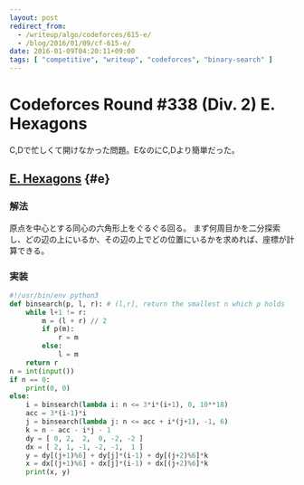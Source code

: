 ```yaml
---
layout: post
redirect_from:
  - /writeup/algo/codeforces/615-e/
  - /blog/2016/01/09/cf-615-e/
date: 2016-01-09T04:20:11+09:00
tags: [ "competitive", "writeup", "codeforces", "binary-search" ]
---
```


# Codeforces Round #338 (Div. 2) E. Hexagons

C,Dで忙しくて開けなかった問題。EなのにC,Dより簡単だった。

## [E. Hexagons](http://codeforces.com/contest/615/problem/E) {#e}

### 解法

原点を中心とする同心の六角形上をぐるぐる回る。
まず何周目かを二分探索し、どの辺の上にいるか、その辺の上でどの位置にいるかを求めれば、座標が計算できる。

### 実装

``` python
#!/usr/bin/env python3
def binsearch(p, l, r): # (l,r], return the smallest n which p holds
    while l+1 != r:
        m = (l + r) // 2
        if p(m):
            r = m
        else:
            l = m
    return r
n = int(input())
if n == 0:
    print(0, 0)
else:
    i = binsearch(lambda i: n <= 3*i*(i+1), 0, 10**18)
    acc = 3*(i-1)*i
    j = binsearch(lambda j: n <= acc + i*(j+1), -1, 6)
    k = n - acc - i*j - 1
    dy = [ 0, 2,  2,  0, -2, -2 ]
    dx = [ 2, 1, -1, -2, -1,  1 ]
    y = dy[(j+1)%6] + dy[j]*(i-1) + dy[(j+2)%6]*k
    x = dx[(j+1)%6] + dx[j]*(i-1) + dx[(j+2)%6]*k
    print(x, y)
```
